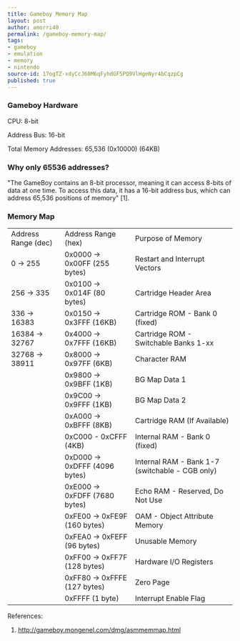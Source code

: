 ```yaml
---
title: Gameboy Memory Map
layout: post
author: amorri40
permalink: /gameboy-memory-map/
tags:
- gameboy
- emulation
- memory
- nintendo
source-id: 17ogTZ-xdyCcJ60M6qFyhdGF5PQ9VlHgeNyr4bCqzpCg
published: true
---
```

### Gameboy Hardware

CPU: 8-bit

Address Bus: 16-bit

Total Memory Addresses: 65,536 (0x10000) (64KB)

### Why only 65536 addresses?

"The GameBoy contains an 8-bit processor, meaning it can access 8-bits of data at one time. To access this data, it has a 16-bit address bus, which can address 65,536 positions of memory" [1].

### Memory Map

<table>
  <tr>
    <td>Address Range (dec) </td>
    <td>Address Range (hex) </td>
    <td>Purpose of Memory</td>
  </tr>
  <tr>
    <td>0 -> 255</td>
    <td>0x0000 -> 0x00FF (255 bytes)</td>
    <td>Restart and Interrupt Vectors</td>
  </tr>
  <tr>
    <td>256 -> 335</td>
    <td>0x0100 -> 0x014F (80 bytes)</td>
    <td>Cartridge Header Area</td>
  </tr>
  <tr>
    <td>336 -> 16383</td>
    <td>0x0150 -> 0x3FFF (16KB)</td>
    <td>Cartridge ROM - Bank 0 (fixed)</td>
  </tr>
  <tr>
    <td>16384 -> 32767</td>
    <td>0x4000 -> 0x7FFF (16KB)</td>
    <td>Cartridge ROM - Switchable Banks 1-xx</td>
  </tr>
  <tr>
    <td>32768 -> 38911</td>
    <td>0x8000 -> 0x97FF (6KB)</td>
    <td>Character RAM</td>
  </tr>
  <tr>
    <td></td>
    <td>0x9800 -> 0x9BFF (1KB)</td>
    <td>BG Map Data 1</td>
  </tr>
  <tr>
    <td></td>
    <td>0x9C00 -> 0x9FFF (1KB)</td>
    <td>BG Map Data 2</td>
  </tr>
  <tr>
    <td></td>
    <td>0xA000 -> 0xBFFF (8KB)</td>
    <td>Cartridge RAM (If Available)</td>
  </tr>
  <tr>
    <td></td>
    <td>0xC000 - 0xCFFF (4KB)</td>
    <td>Internal RAM - Bank 0 (fixed)</td>
  </tr>
  <tr>
    <td></td>
    <td>0xD000 -> 0xDFFF (4096 bytes)</td>
    <td>Internal RAM - Bank 1-7 (switchable - CGB only)</td>
  </tr>
  <tr>
    <td></td>
    <td>0xE000 -> 0xFDFF (7680 bytes)</td>
    <td>Echo RAM - Reserved, Do Not Use</td>
  </tr>
  <tr>
    <td></td>
    <td>0xFE00 -> 0xFE9F (160 bytes)</td>
    <td>OAM - Object Attribute Memory</td>
  </tr>
  <tr>
    <td></td>
    <td>0xFEA0 -> 0xFEFF (96 bytes)</td>
    <td>Unusable Memory</td>
  </tr>
  <tr>
    <td></td>
    <td>0xFF00 -> 0xFF7F (128 bytes)</td>
    <td>Hardware I/O Registers</td>
  </tr>
  <tr>
    <td></td>
    <td>0xFF80 -> 0xFFFE (127 bytes)</td>
    <td>Zero Page</td>
  </tr>
  <tr>
    <td></td>
    <td>0xFFFF (1 byte)</td>
    <td>Interrupt Enable Flag</td>
  </tr>
</table>


References: 

1. http://gameboy.mongenel.com/dmg/asmmemmap.html 

